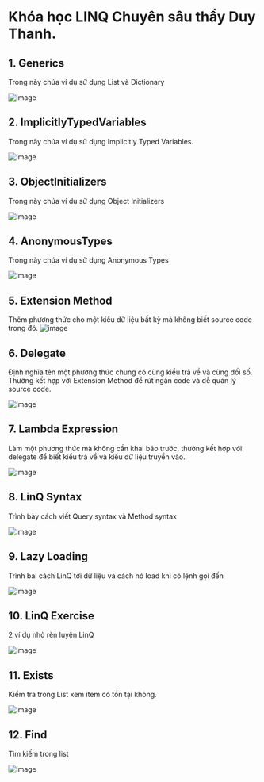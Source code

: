 # Khóa học LINQ Chuyên sâu thầy Duy Thanh.
## 1. Generics
Trong này chứa ví dụ sử dụng List và Dictionary

![image](https://user-images.githubusercontent.com/94212972/160229251-1dc0f4d5-b0be-4ae1-b182-786164008f00.png)

## 2. ImplicitlyTypedVariables
Trong này chứa ví dụ sử dụng Implicitly Typed Variables.

![image](https://user-images.githubusercontent.com/94212972/160229301-a391d6c8-db9e-458f-8e51-beb4db23f822.png)

## 3. ObjectInitializers
Trong này chứa ví dụ sử dụng Object Initializers

![image](https://user-images.githubusercontent.com/94212972/160229861-69e1c2e7-3004-49e6-9aeb-7f400f67f614.png)

## 4. AnonymousTypes
Trong này chứa ví dụ sử dụng Anonymous Types

![image](https://user-images.githubusercontent.com/94212972/160230229-223e4bce-4761-4b92-9fb1-be4dce11f3be.png)

## 5. Extension Method

Thêm phương thức cho một kiểu dữ liệu bất kỳ mà không biết source code trong đó.
![image](https://user-images.githubusercontent.com/94212972/160240389-c1682c85-d0c3-4109-b8ea-65a55ab7c42c.png)

## 6. Delegate

Định nghĩa tên một phương thức chung có cùng kiểu trả về và cùng đối số. Thường kết hợp với Extension Method để rút ngắn code và dễ quản lý source code.

![image](https://user-images.githubusercontent.com/94212972/160262842-d6cb111b-4ad6-4c94-aad7-918a124cd6d1.png)

## 7. Lambda Expression

Làm một phương thức mà không cần khai báo trước, thường kết hợp với delegate để biết kiểu trả về và kiểu dữ liệu truyền vào.

![image](https://user-images.githubusercontent.com/94212972/160264588-3613c971-56ec-4b68-8c18-ad3553d84045.png)

## 8. LinQ Syntax

Trình bày cách viết Query syntax và Method syntax

![image](https://user-images.githubusercontent.com/94212972/160265062-4ab6d575-4802-40be-8f63-cc21574fa43c.png)

## 9. Lazy Loading

Trình bài cách LinQ tới dữ liệu và cách nó load khi có lệnh gọi đến

![image](https://user-images.githubusercontent.com/94212972/160268768-d5fbc8b4-192c-4b93-916a-ce27e381a092.png)

## 10. LinQ Exercise
2 ví dụ nhỏ rèn luyện LinQ

![image](https://user-images.githubusercontent.com/94212972/160270154-9e8ba942-c4e1-4d0a-aa25-c90bb69d29e1.png)

## 11. Exists

Kiểm tra trong List xem item có tồn tại không.

![image](https://user-images.githubusercontent.com/94212972/160282102-df1fb5f0-2d08-41d1-903e-a4a1126ecb11.png)

## 12. Find

Tìm kiếm trong list

![image](https://user-images.githubusercontent.com/94212972/160397336-57c99533-4ddf-471a-95df-71fbab35dac3.png)

